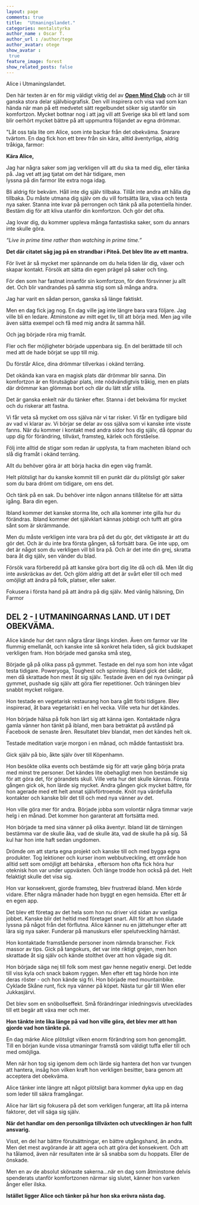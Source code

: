 ```yaml
---
layout: page
comments: true
title:  "Utmaningslandet."
categories: mentalstyrka
author_name : Oscar T.
author_url : /author/tege
author_avatar: otege
show_avatar :
 true
feature_image: forest
show_related_posts: false
---
```


Alice i Utmaningslandet.

Den här texten är en för mig väldigt viktig del av **[Open Mind Club](https://www.openmindclub.se/)** och är till ganska stora delar självbiografisk. Den vill inspirera 
och visa vad som kan hända när man på ett medvetet sätt regelbundet söker sig utanför sin komfortzon. Mycket bottnar nog i att jag vill 
att Sverige ska bli ett land som blir oerhört mycket bättre på att uppmuntra följandet av egna drömmar.

"Låt oss tala lite om Alice, som inte backar från det obekväma. Snarare tvärtom.
En dag fick hon ett brev från sin kära, alltid äventyrliga, aldrig tråkiga, farmor:

**Kära Alice,**

Jag har några saker som jag verkligen vill att du ska ta med dig, eller tänka på. Jag vet att jag tjatat om det här tidigare, men  
lyssna på din farmor lite extra noga idag.

Bli aldrig för bekväm. Håll inte dig själv tillbaka. Tillåt inte andra att hålla dig tillbaka. Du måste utmana dig själv om du vill 
fortsätta lära, växa och
testa nya saker.
Stanna inte kvar på perrongen och tänk på alla potentiella hinder. Bestäm dig för att kliva utanför din komfortzon. Och gör det ofta.

Jag lovar dig, du kommer uppleva
många fantastiska saker, som du annars inte skulle göra.

*“Live in prime time rather than watching in prime time.”*

**Det där citatet såg jag på en strandbar i Piteå. Det blev lite av ett mantra.**

För livet är så mycket mer spännande om du hela tiden lär dig, växer och skapar kontakt. Försök att sätta din egen prägel på saker och 
ting.

För den som har fastnat innanför sin komfortzon, för den försvinner ju allt det. Och blir vandrandes på samma stig som så många andra.

Jag har varit en sådan person, ganska så länge faktiskt.

Men en dag fick jag nog. En dag ville jag inte längre bara vara följare. Jag ville bli en ledare. Åtminstone av mitt eget liv, till att 
börja med. Men jag ville även sätta exempel och få med mig andra åt samma håll.

Och jag började röra mig framåt.

Fler och fler möjligheter började uppenbara sig. En del berättade till och med att de hade börjat se upp till mig.

Du förstår Alice, dina drömmar tillverkas i okänd terräng.

Det okända kan vara en magisk plats där drömmar blir sanna. Din komfortzon är en förutsägbar plats, inte nödvändigtvis tråkig,
men en plats där drömmar kan glömmas bort och där du lätt står stilla.

Det är ganska enkelt när du tänker efter. Stanna i det bekväma för mycket och du riskerar att fastna.

Vi får veta så mycket om oss själva när vi tar risker. Vi får en tydligare bild av vad vi klarar av.
Vi börjar se delar av oss själva som vi kanske inte visste fanns. När du kommer i kontakt med andra sidor hos dig själv, då öppnar du 
upp dig för förändring, tillväxt, framsteg, kärlek och förståelse.

Följ inte alltid de stigar som redan är upplysta, ta fram macheten ibland och slå dig framåt i okänd terräng.

Allt du behöver göra är att börja hacka din egen väg framåt.

Helt plötsligt har du kanske kommit till en punkt där du plötsligt gör saker som du bara drömt om tidigare, om ens det.

Och tänk på en sak. Du behöver inte någon annans tillåtelse för att sätta igång. Bara din egen.

Ibland kommer det kanske storma lite, och alla kommer inte gilla hur du förändras. Ibland kommer det självklart kännas jobbigt och 
tufft att göra sånt som är skrämmande.

Men du måste verkligen inte vara bra på det du gör, det viktigaste är att du gör det. Och är du inte bra första gången, så fortsätt 
bara. Ge inte upp, om det är något som du verkligen vill bli bra på. Och är det inte din grej, skratta bara åt dig själv, 
sen vänder du blad.

Försök vara förberedd på att kanske göra bort dig lite då och då. Men låt dig inte
avskräckas av det. Och glöm aldrig att det är svårt eller till och med omöjligt att ändra på folk, platser, eller saker.

Fokusera i första hand på att ändra på dig själv. Med vänlig hälsning,
Din Farmor



## DEL 2 - I UTMANINGARNAS LAND. UT I DET OBEKVÄMA.


Alice kände hur det rann några tårar längs kinden. Även om farmor var lite flummig emellanåt, och kanske inte så konkret hela tiden, 
så gick budskapet verkligen fram. Hon började med ganska små steg,

Började gå på olika pass på gymmet. Testade en del nya som hon inte vågat testa tidigare. Poweryoga, Toughest och spinning. Ibland gick 
det sådär, men då skrattade hon mest åt sig själv. Testade även en del nya övningar på gymmet, pushade sig själv att göra fler 
repetitioner. Och träningen blev snabbt mycket roligare.

Hon testade en vegetarisk restaurang hon bara gått förbi tidigare. Blev inspirerad, åt bara vegetariskt i en hel vecka. Ville veta hur 
det kändes.

Hon började hälsa på folk hon lärt sig att känna igen. Kontaktade några gamla vänner hon tänkt på ibland, men bara betraktat på avstånd 
på Facebook de senaste åren. Resultatet blev blandat, men det kändes helt ok.

Testade meditation varje morgon i en månad, och mådde fantastiskt bra.

Gick själv på bio, åkte själv över till Köpenhamn.

Hon besökte olika events och bestämde sig för att varje gång börja prata med minst tre personer. Det kändes lite obehagligt men hon 
bestämde sig för att göra det, för görandets skull. Ville veta hur det skulle kännas. Första gången gick ok, hon lärde sig mycket. 
Andra gången gick mycket bättre, för hon agerade med ett helt annat självförtroende. Knöt nya värdefulla kontakter och kanske blir det 
till och med nya vänner av det.

Hon ville göra mer för andra. Började jobba som volontär några timmar varje helg i en månad. Det kommer hon garanterat att fortsätta med.

Hon började ta med sina vänner på olika äventyr. Ibland lät de tärningen bestämma var de skulle åka, vad de skulle äta, vad de skulle ha 
på sig. Så kul har hon inte haft sedan ungdomen.

Drömde om att starta egna projekt och kanske till och med bygga egna produkter. Tog lektioner och kurser inom webbutveckling, ett 
område hon alltid sett som omöjligt att behärska , eftersom hon ofta fick höra hur oteknisk hon var under uppväxten. Och länge trodde 
hon också på det. Helt felaktigt skulle det visa sig.

Hon var konsekvent, gjorde framsteg, blev frustrerad ibland. Men körde vidare. Efter några månader hade hon byggt en egen hemsida. 
Efter ett år en egen app.

Det blev ett företag av det hela som hon nu driver vid sidan av vanliga jobbet. Kanske blir det heltid med företaget snart.
Allt för att hon slutade lyssna på något från det förflutna. Alice känner nu en jättehunger efter att lära sig nya saker. 
Funderar på manuskurs eller spelutveckling härnäst.

Hon kontaktade framstående personer inom nämnda branscher. Fick massor av tips. Gick på tangokurs, det var inte riktigt grejen, men hon 
skrattade åt sig själv och kände stolthet över att hon vågade sig dit.

Hon började säga nej till folk som mest gav henne negativ energi. Det ledde till viss kyla och snack bakom ryggen. Men efter ett tag 
hörde hon inte deras röster - och hon kände sig fri. Hon började med mountainbike. Cyklade Skåne runt, fick nya vänner på köpet. 
Nästa tur går till Wien eller Jukkasjärvi.

Det blev som en snöbollseffekt. Små förändringar inledningsvis utvecklades till ett begär att växa mer och mer.

**Hon tänkte inte lika länge på vad hon ville göra, det blev mer att hon gjorde vad hon tänkte på.**

En dag märke Alice plötsligt vilken enorm förändring som hon genomgått.
Till en början kunde vissa utmaningar framstå som väldigt tuffa eller till och med omöjliga.

Men när hon tog sig igenom dem och lärde sig hantera det hon var tvungen att hantera, insåg hon vilken kraft hon verkligen besitter,
bara genom att acceptera det obekväma.

Alice tänker inte längre att något plötsligt bara kommer dyka upp en dag som leder till säkra framgångar.

Alice har lärt sig fokusera på det som verkligen fungerar,
att lita på interna faktorer, det vill säga sig själv.

**När det handlar om den personliga tillväxten och utvecklingen är hon fullt ansvarig.**

Visst, en del har bättre förutsättningar, en bättre utgångshand, än andra. Men det mest avgörande är att agera och att göra det 
konsekvent. Och att ha tålamod, även när resultaten inte är så snabba som du hoppats. Eller de önskade.

Men en av de absolut skönaste sakerna...när en dag som åtminstone delvis spenderats utanför komfortzonen närmar sig slutet, känner hon 
varken  ånger eller ilska.

**Istället ligger Alice och tänker på hur hon ska erövra nästa dag.**

